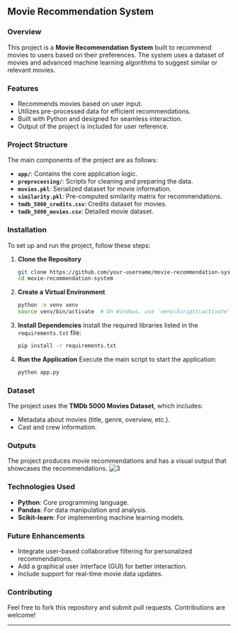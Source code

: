 ## Movie Recommendation System

### Overview
This project is a **Movie Recommendation System** built to recommend movies to users based on their preferences. The system uses a dataset of movies and advanced machine learning algorithms to suggest similar or relevant movies.

### Features
- Recommends movies based on user input.
- Utilizes pre-processed data for efficient recommendations.
- Built with Python and designed for seamless interaction.
- Output of the project is included for user reference.

### Project Structure
The main components of the project are as follows:
- **`app/`**: Contains the core application logic.
- **`preprocessing/`**: Scripts for cleaning and preparing the data.
- **`movies.pkl`**: Serialized dataset for movie information.
- **`similarity.pkl`**: Pre-computed similarity matrix for recommendations.
- **`tmdb_5000_credits.csv`**: Credits dataset for movies.
- **`tmdb_5000_movies.csv`**: Detailed movie dataset.

### Installation
To set up and run the project, follow these steps:

1. **Clone the Repository**
   ```bash
   git clone https://github.com/your-username/movie-recommendation-system.git
   cd movie-recommendation-system
   ```

2. **Create a Virtual Environment**
   ```bash
   python -m venv venv
   source venv/bin/activate  # On Windows, use `venv\Scripts\activate`
   ```

3. **Install Dependencies**
   Install the required libraries listed in the `requirements.txt` file:
   ```bash
   pip install -r requirements.txt
   ```

4. **Run the Application**
   Execute the main script to start the application:
   ```bash
   python app.py
   ```

### Dataset
The project uses the **TMDb 5000 Movies Dataset**, which includes:
- Metadata about movies (title, genre, overview, etc.).
- Cast and crew information.

### Outputs
The project produces movie recommendations and has a visual output that showcases the recommendations. 
![3](https://github.com/user-attachments/assets/f8c65b82-124c-4611-b49a-afee5788f5ea)

### Technologies Used
- **Python**: Core programming language.
- **Pandas**: For data manipulation and analysis.
- **Scikit-learn**: For implementing machine learning models.

### Future Enhancements
- Integrate user-based collaborative filtering for personalized recommendations.
- Add a graphical user interface (GUI) for better interaction.
- Include support for real-time movie data updates.

### Contributing
Feel free to fork this repository and submit pull requests. Contributions are welcome!


---

